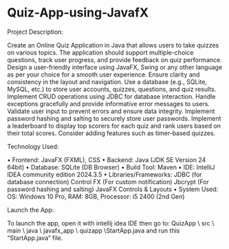 # Quiz-App-using-JavafX

Project Description: 

Create an Online Quiz Application in Java that allows users to take quizzes on various topics. The application should support multiple-choice questions, track user progress, and provide feedback on quiz performance.
Design a user-friendly interface using JavaFX, Swing or any other language as per your choice for a smooth user experience.
Ensure clarity and consistency in the layout and navigation.
Use a database (e.g., SQLite, MySQL, etc.) to store user accounts, quizzes, questions, and quiz
results. Implement CRUD operations using JDBC for database interaction.
Handle exceptions gracefully and provide informative error messages to users. Validate user input to prevent errors and ensure data integrity.
Implement password hashing and salting to securely store user passwords.
Implement a leaderboard to display top scorers for each quiz and rank users based on their total scores. Consider adding features such as timer-based quizzes.

Technology Used:

•	Frontend: JavaFX (FXML), CSS
•	Backend: Java (JDK SE Version 24 64bit)
•	Database: SQLite (DB Browser)
•	Build Tool: Maven
•	IDE: IntelliJ IDEA community edition 2024.3.5
•	Libraries/Frameworks:
	  JDBC (for database connection)
	  Control FX (For custom notification)
	  Jbcrypt (For password hashing and salting)
	  JavaFX Controls & Layouts
• System Used: OS: Windows 10 Pro, RAM: 8GB, Processor: i5 2400 (2nd Gen) 


Launch the App:

To launch the app, open it with intellij idea IDE then go to: QuizApp \ src \ main \ java \ javafx_app \ quizapp \StartApp.java
and run this “StartApp.java” file.
